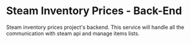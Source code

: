 # Steam Inventory Prices - Back-End

Steam inventory prices project's backend. This service will handle all the communication with steam api and manage items lists.
